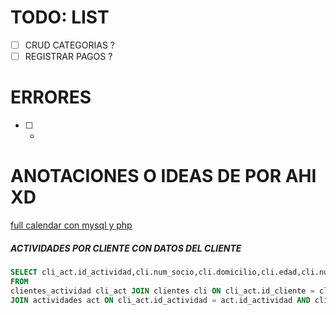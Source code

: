 # TODO: LIST

-   [ ] CRUD CATEGORIAS ?
-   [ ] REGISTRAR PAGOS ?

# ERRORES

-   [ ] -

# ANOTACIONES O IDEAS DE POR AHI XD

[full calendar con mysql y php](https://www.nicesnippets.com/blog/how-to-use-full-calendar-with-mysql-in-php)

##### ACTIVIDADES POR CLIENTE CON DATOS DEL CLIENTE

```SQL
SELECT cli_act.id_actividad,cli.num_socio,cli.domicilio,cli.edad,cli.num_domicilio,cli.telefono,cli.id_genero,cli.fecha_nacimiento,cli.fecha_ingreso,cli.DNI,cli.id_cliente,cli.nombre, cli.apellido, act.nombre_actividad
FROM
clientes_actividad cli_act JOIN clientes cli ON cli_act.id_cliente = cli.id_cliente
JOIN actividades act ON cli_act.id_actividad = act.id_actividad AND cli_act.id_cliente = $id_cliente
```
